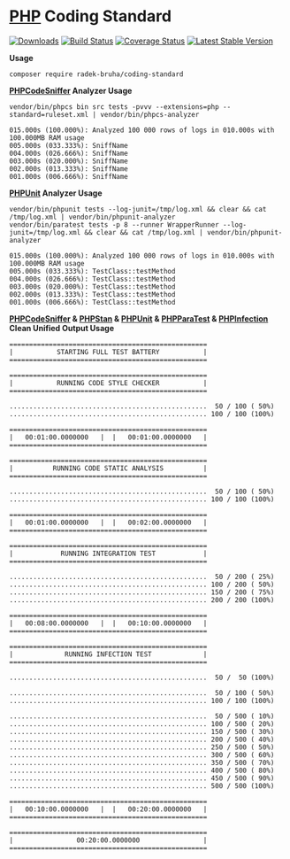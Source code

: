 # [PHP](https://php.net) Coding Standard
[![Downloads](https://img.shields.io/packagist/dt/radek-bruha/coding-standard.svg?style=flat-square)](https://packagist.org/packages/radek-bruha/coding-standard)
[![Build Status](https://img.shields.io/travis/radek-bruha/coding-standard.svg?style=flat-square)](https://travis-ci.org/radek-bruha/coding-standard)
[![Coverage Status](https://img.shields.io/coveralls/github/radek-bruha/coding-standard.svg?style=flat-square)](https://coveralls.io/github/radek-bruha/coding-standard)
[![Latest Stable Version](https://img.shields.io/github/release/radek-bruha/coding-standard.svg?style=flat-square)](https://github.com/radek-bruha/coding-standard/releases)

**Usage**
```
composer require radek-bruha/coding-standard
```

**[**PHPCodeSniffer**](https://github.com/squizlabs/PHP_CodeSniffer) Analyzer Usage**

```
vendor/bin/phpcs bin src tests -pvvv --extensions=php --standard=ruleset.xml | vendor/bin/phpcs-analyzer
```

```
015.000s (100.000%): Analyzed 100 000 rows of logs in 010.000s with 100.000MB RAM usage
005.000s (033.333%): SniffName
004.000s (026.666%): SniffName
003.000s (020.000%): SniffName
002.000s (013.333%): SniffName
001.000s (006.666%): SniffName
```

**[**PHPUnit**](https://github.com/sebastianbergmann/phpunit) Analyzer Usage**

```
vendor/bin/phpunit tests --log-junit=/tmp/log.xml && clear && cat /tmp/log.xml | vendor/bin/phpunit-analyzer
vendor/bin/paratest tests -p 8 --runner WrapperRunner --log-junit=/tmp/log.xml && clear && cat /tmp/log.xml | vendor/bin/phpunit-analyzer
```

```
015.000s (100.000%): Analyzed 100 000 rows of logs in 010.000s with 100.000MB RAM usage
005.000s (033.333%): TestClass::testMethod
004.000s (026.666%): TestClass::testMethod
003.000s (020.000%): TestClass::testMethod
002.000s (013.333%): TestClass::testMethod
001.000s (006.666%): TestClass::testMethod
```

**[**PHPCodeSniffer**](https://github.com/squizlabs/PHP_CodeSniffer) & [**PHPStan**](https://github.com/phpstan/phpstan) & [**PHPUnit**](https://github.com/sebastianbergmann/phpunit) & [**PHPParaTest**](https://github.com/paratestphp/paratest) & [**PHPInfection**](https://github.com/infection/infection) Clean Unified Output Usage**

```
==================================================
|           STARTING FULL TEST BATTERY           |
==================================================

==================================================
|           RUNNING CODE STYLE CHECKER           |
==================================================

..................................................  50 / 100 ( 50%)
.................................................. 100 / 100 (100%)

==================================================
|   00:01:00.0000000   |  |   00:01:00.0000000   |
==================================================

==================================================
|          RUNNING CODE STATIC ANALYSIS          |
==================================================

..................................................  50 / 100 ( 50%)
.................................................. 100 / 100 (100%)

==================================================
|   00:01:00.0000000   |  |   00:02:00.0000000   |
==================================================

==================================================
|            RUNNING INTEGRATION TEST            |
==================================================

..................................................  50 / 200 ( 25%)
.................................................. 100 / 200 ( 50%)
.................................................. 150 / 200 ( 75%)
.................................................. 200 / 200 (100%)

==================================================
|   00:08:00.0000000   |  |   00:10:00.0000000   |
==================================================

==================================================
|             RUNNING INFECTION TEST             |
==================================================

..................................................  50 /  50 (100%)

..................................................  50 / 100 ( 50%)
.................................................. 100 / 100 (100%)

..................................................  50 / 500 ( 10%)
.................................................. 100 / 500 ( 20%)
.................................................. 150 / 500 ( 30%)
.................................................. 200 / 500 ( 40%)
.................................................. 250 / 500 ( 50%)
.................................................. 300 / 500 ( 60%)
.................................................. 350 / 500 ( 70%)
.................................................. 400 / 500 ( 80%)
.................................................. 450 / 500 ( 90%)
.................................................. 500 / 500 (100%)

==================================================
|   00:10:00.0000000   |  |   00:20:00.0000000   |
==================================================

==================================================
|                00:20:00.0000000                |
==================================================
```